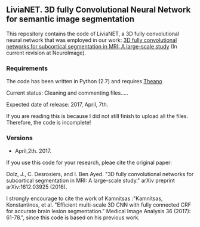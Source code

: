 ## LiviaNET. 3D fully Convolutional Neural Network for semantic image segmentation

This repository contains the code of LiviaNET, a 3D fully convolutional neural network that was employed in our work: [3D fully convolutional networks for subcortical segmentation in MRI: A large-scale study](https://128.84.21.199/abs/1612.03925v1) (In current revision at NeuroImage).

### Requirements

The code has been written in Python (2.7) and requires [Theano](http://deeplearning.net/software/theano/)


Current status: Cleaning and commenting files.....

Expected date of release: 2017, April, 7th.


If you are reading this is because I did not still finish to upload all the files. Therefore, the code is incomplete!

### Versions
- April,2th. 2017.


If you use this code for your research, pleae cite the original paper:

Dolz, J., C. Desrosiers, and I. Ben Ayed. "3D fully convolutional networks for subcortical segmentation in MRI: A large-scale study." arXiv preprint arXiv:1612.03925 (2016).

I strongly encourage to cite the work of Kamnitsas :"Kamnitsas, Konstantinos, et al. "Efficient multi-scale 3D CNN with fully connected CRF for accurate brain lesion segmentation." Medical Image Analysis 36 (2017): 61-78.", since this code is based on his previous work.
